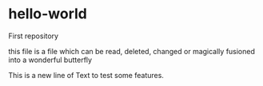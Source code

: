 # hello-world
First repository

this file is a file which can be read, deleted, changed or magically fusioned into a wonderful butterfly

This is a new line of Text to test some features.
